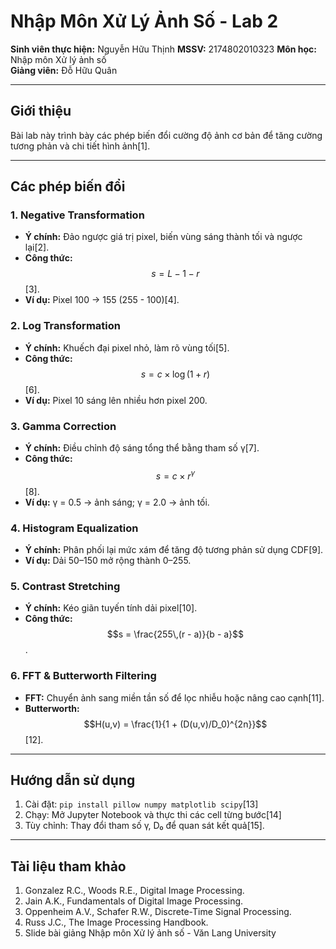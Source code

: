 # Nhập Môn Xử Lý Ảnh Số - Lab 2  

**Sinh viên thực hiện:** Nguyễn Hữu Thịnh **MSSV:** 2174802010323
**Môn học:** Nhập môn Xử lý ảnh số  
**Giảng viên:** Đỗ Hữu Quân

---

## Giới thiệu  
Bài lab này trình bày các phép biến đổi cường độ ảnh cơ bản để tăng cường tương phản và chi tiết hình ảnh[1].

---

## Các phép biến đổi  

### 1. Negative Transformation  
- **Ý chính:** Đảo ngược giá trị pixel, biến vùng sáng thành tối và ngược lại[2].  
- **Công thức:** $$s = L - 1 - r$$[3].  
- **Ví dụ:** Pixel 100 → 155 (255 - 100)[4].

### 2. Log Transformation  
- **Ý chính:** Khuếch đại pixel nhỏ, làm rõ vùng tối[5].  
- **Công thức:** $$s = c \times \log(1 + r)$$[6].  
- **Ví dụ:** Pixel 10 sáng lên nhiều hơn pixel 200.

### 3. Gamma Correction  
- **Ý chính:** Điều chỉnh độ sáng tổng thể bằng tham số γ[7].  
- **Công thức:** $$s = c \times r^\gamma$$[8].  
- **Ví dụ:** γ = 0.5 → ảnh sáng; γ = 2.0 → ảnh tối.

### 4. Histogram Equalization  
- **Ý chính:** Phân phối lại mức xám để tăng độ tương phản sử dụng CDF[9].  
- **Ví dụ:** Dải 50–150 mở rộng thành 0–255.

### 5. Contrast Stretching  
- **Ý chính:** Kéo giãn tuyến tính dải pixel[10].  
- **Công thức:** $$s = \frac{255\,(r - a)}{b - a}$$.

### 6. FFT & Butterworth Filtering  
- **FFT:** Chuyển ảnh sang miền tần số để lọc nhiễu hoặc nâng cao cạnh[11].  
- **Butterworth:** $$H(u,v) = \frac{1}{1 + (D(u,v)/D_0)^{2n}}$$[12].

---
## Hướng dẫn sử dụng  
1. Cài đặt: `pip install pillow numpy matplotlib scipy`[13]  
2. Chạy: Mở Jupyter Notebook và thực thi các cell từng bước[14]  
3. Tùy chỉnh: Thay đổi tham số γ, D₀ để quan sát kết quả[15].

---

## Tài liệu tham khảo  
1. Gonzalez R.C., Woods R.E., Digital Image Processing.  
2. Jain A.K., Fundamentals of Digital Image Processing.  
3. Oppenheim A.V., Schafer R.W., Discrete-Time Signal Processing.  
4. Russ J.C., The Image Processing Handbook.  
5. Slide bài giảng Nhập môn Xử lý ảnh số - Văn Lang University
